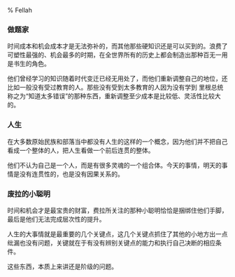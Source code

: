 % Fellah

### 做题家

时间成本和机会成本才是无法弥补的，而其他那些硬知识还是可以买到的。浪费了可塑性最强的、机会最多的时期，在全世界所有的历史上都会制造出那种百无一用是书生的角色。

他们曾经学习的知识随着时代变迁已经无用处了，而他们重新调整自己的地位，还比如一般没有受过教育的人。那些没有受到太多教育的人因为没有学到 里根总统称之为“知道太多错误”的那种东西，重新调整至少成本是比较低、灵活性比较大的。

### 人生

在大多数原始民族和部落当中都没有人生的这样的一个概念，因为他们并不把自己看成一个整体的人，把人生看做一个前后连贯的整体。

他们不认为自己是一个人，而是有很多灵魂的一个组合体。今天的事情，明天的事情是没有连贯性的，也是没有因果关系的。

### 废拉的小聪明

时间和机会才是最宝贵的财富，费拉所关注的那种小聪明恰恰是捆绑住他们手脚，最后是他们无法完成层次性的提升。

人生的大事情就是最重要的几个关键点，这几个关键点抓住了其他的小地方出一点纰漏也没有问题，关键就在于有没有辨别关键点的能力和执行自己决断的相应条件。

这些东西，本质上来讲还是阶级的问题。
